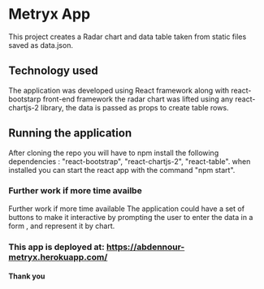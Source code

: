 # Metryx App

This project creates a Radar chart and data table taken from static files saved as data.json.

## Technology used               

The application was developed using React framework along with react-bootstarp front-end framework the radar chart was lifted using any react-chartjs-2 library, the data is passed as props to create table rows.

## Running the application 

After cloning the repo you will have to npm install the following dependencies : "react-bootstrap", "react-chartjs-2", "react-table". when installed you can start the react app with the command "npm start".
 
### Further work if more time availbe 
Further work if more time available
The application could have a set of buttons to make it interactive by prompting the user to enter the data in a form , and represent it by chart.

### This app is deployed at: https://abdennour-metryx.herokuapp.com/

####  Thank you #####


